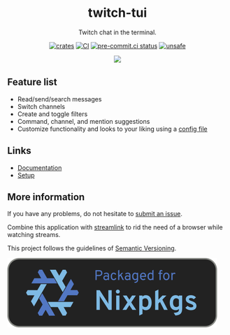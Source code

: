 <div align="center">

# twitch-tui

Twitch chat in the terminal.

[![crates][s1]][l1] [![CI][s2]][l2] [![pre-commit.ci status][s3]][l3] [![unsafe][s4]][l4]

[s1]: https://img.shields.io/crates/v/twitch-tui.svg
[l1]: https://crates.io/crates/twitch-tui
[s2]: https://github.com/Xithrius/twitch-tui/actions/workflows/ci.yml/badge.svg
[l2]: https://github.com/Xithrius/twitch-tui/actions/workflows/ci.yml
[s3]: https://results.pre-commit.ci/badge/github/Xithrius/twitch-tui/main.svg
[l3]: https://results.pre-commit.ci/latest/github/Xithrius/twitch-tui/main
[s4]: https://img.shields.io/badge/unsafe-forbidden-success.svg
[l4]: https://github.com/rust-secure-code/safety-dance/

<img src="assets/preview.png" />

</div>

## Feature list

- Read/send/search messages
- Switch channels
- Create and toggle filters
- Command, channel, and mention suggestions
- Customize functionality and looks to your liking using a [config file](https://github.com/Xithrius/twitch-tui/blob/main/default-config.toml)

## Links

- [Documentation](https://xithrius.github.io/twitch-tui/)
- [Setup](https://xithrius.github.io/twitch-tui/guide/installation)

## More information

If you have any problems, do not hesitate to [submit an issue](https://github.com/Xithrius/twitch-tui/issues/new/choose).

Combine this application with [streamlink](https://github.com/streamlink/streamlink) to rid the need of a browser while watching streams.

This project follows the guidelines of [Semantic Versioning](https://semver.org/).

[![](https://raw.githubusercontent.com/dch82/Nixpkgs-Badges/main/nixpkgs-badge-dark.svg)](https://search.nixos.org/packages?size=1&show=twitch-tui)
